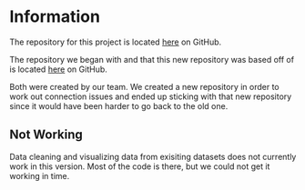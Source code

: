 # Information

The repository for this project is located [here](https://github.com/jtx081/cwrudatabite) on GitHub.

The repository we began with and that this new repository was based off of is located [here](https://github.com/altairarclight/CWRUDatabite) on GitHub.

Both were created by our team. We created a new repository in order to work out connection issues and ended up sticking with that new repository since it would have been harder to go back to the old one.

## Not Working
Data cleaning and visualizing data from exisiting datasets does not currently work in this version. Most of the code is there, but we could not get it working in time.